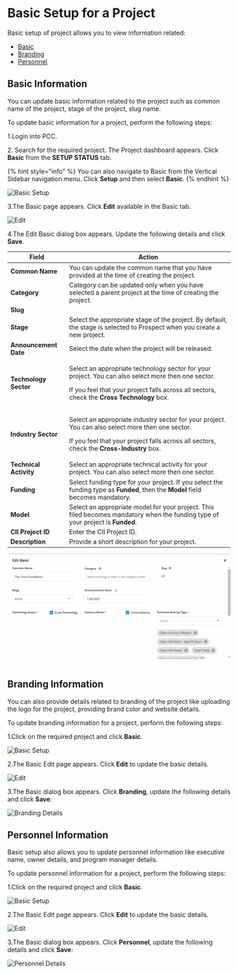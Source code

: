 # Basic Setup for a Project

Basic setup of project allows you to view information related:

* [Basic](https://docs.linuxfoundation.org/lfx/project-control-center-pre-release/setup-services-for-a-project/basic-setup-for-a-project#basic-information)
* [Branding](basic-setup-for-a-project.md#branding-information)
* [Personnel](basic-setup-for-a-project.md#personnel-information)

## Basic Information <a href="#basic-information" id="basic-information"></a>

You can update basic information related to the project such as common name of the project, stage of the project, slug name.

To update basic information for a project, perform the following steps:

1.Login into PCC.

2\. Search for the required project. The Project dashboard appears. Click **Basic** from the **SETUP STATUS** tab.

{% hint style="info" %}
You can also navigate to Basic from the Vertical Sidebar navigation menu. Click **Setup** and then select **Basic**.
{% endhint %}

![Basic Setup](https://files.gitbook.com/v0/b/gitbook-28427.appspot.com/o/assets%2F-MT\_pAMg4FUQlUpKbPvg%2F-MYVqEiK8ITkWCIS1MX-%2F-MYVqe\_\_FDB2g32OQ5Rc%2FBasic.png?alt=media\&token=ee821b5f-26d5-440a-9e0b-91aee5cb690e)

3.The Basic page appears. Click **Edit** available in the Basic tab.

![Edit](https://files.gitbook.com/v0/b/gitbook-28427.appspot.com/o/assets%2F-MT\_pAMg4FUQlUpKbPvg%2F-MgdZ3FEhytAoLgAUcth%2F-Mgd\_pSJ\_nnTofuo9eFN%2FEdit.png?alt=media\&token=0887c72b-e8a7-491d-917b-b7e4ed1df2b0)

4.The Edit Basic dialog box appears. Update the following details and click **Save**.

| **Field**              | **Action**                                                                                                                                                                                                                |
| ---------------------- | ------------------------------------------------------------------------------------------------------------------------------------------------------------------------------------------------------------------------- |
| **Common Name**        | You can update the common name that you have provided at the time of creating the project.                                                                                                                                |
| **Category**           | Category can be updated only when you have selected a parent project at the time of creating the project.                                                                                                                 |
| **Slug**               |                                                                                                                                                                                                                           |
| **Stage**              | Select the appropriate stage of the project. By default, the stage is selected to Prospect when you create a new project.                                                                                                 |
| **Announcement Date**  | Select the date when the project will be released.                                                                                                                                                                        |
| **Technology Sector**  | <p>Select an appropriate technology sector for your project. You can also select more then one sector.</p><p>If you feel that your project falls across all sectors, check the <strong>Cross Technology</strong> box.</p> |
| **Industry Sector**    | <p>Select an appropriate industry sector for your project. You can also select more then one sector.</p><p>If you feel that your project falls across all sectors, check the <strong>Cross-Industry</strong> box.</p>     |
| **Technical Activity** | Select an appropriate technical activity for your project. You can also select more then one sector.                                                                                                                      |
| **Funding**            | Select funding type for your project. If you select the funding type as **Funded**, then the **Model** field becomes mandatory.                                                                                           |
| **Model**              | Select an appropriate model for your project. This filed becomes mandatory when the funding type of your project is **Funded**.                                                                                           |
| **CII Project ID**     | Enter the CII Project ID.                                                                                                                                                                                                 |
| **Description**        | Provide a short description for your project.                                                                                                                                                                             |

![Edit Basic](../../.gitbook/assets/Edit-Basic.gif)

## Branding Information

You can also provide details related to branding of the project like uploading the logo for the project, providing brand color and website details.

To update branding information for a project, perform the following steps:

1.Click on the required project and click **Basic**.

![Basic Setup](https://files.gitbook.com/v0/b/gitbook-28427.appspot.com/o/assets%2F-MT\_pAMg4FUQlUpKbPvg%2F-MYVqEiK8ITkWCIS1MX-%2F-MYVqe\_\_FDB2g32OQ5Rc%2FBasic.png?alt=media\&token=ee821b5f-26d5-440a-9e0b-91aee5cb690e)

2.The Basic Edit page appears. Click **Edit** to update the basic details.

![Edit](https://gblobscdn.gitbook.com/assets%2F-MCG-Km6\_RcGyUVKsLIx%2F-MEHCY-wqnF4e-rkQmSt%2F-MEIOhpPgoOhKhQwm6Zx%2FBrand\_edit.png?alt=media\&token=77963ddb-0a73-4ec0-9276-89d95c4a52e6)

3.The Basic dialog box appears. Click **Branding**, update the following details and click **Save**:

![Branding Details](https://gblobscdn.gitbook.com/assets%2F-MCG-Km6\_RcGyUVKsLIx%2F-MEHCY-wqnF4e-rkQmSt%2F-MEIRfjJQ1bkaWL-G6PN%2FBrand\_Details.png?alt=media\&token=71b68a16-261d-4bcf-99f4-cd03b54bf2ed)

## Personnel Information <a href="#personnel-information" id="personnel-information"></a>

Basic setup also allows you to update personnel information like executive name, owner details, and program manager details.

To update personnel information for a project, perform the following steps:

1.Click on the required project and click **Basic**.

![Basic Setup](https://files.gitbook.com/v0/b/gitbook-28427.appspot.com/o/assets%2F-MT\_pAMg4FUQlUpKbPvg%2F-MYVqEiK8ITkWCIS1MX-%2F-MYVqe\_\_FDB2g32OQ5Rc%2FBasic.png?alt=media\&token=ee821b5f-26d5-440a-9e0b-91aee5cb690e)

2.The Basic Edit page appears. Click **Edit** to update the basic details.

![Edit](https://gblobscdn.gitbook.com/assets%2F-MCG-Km6\_RcGyUVKsLIx%2F-MEIS6pHfXwMvVAce590%2F-MEIT6lLvLipNpigYwtE%2FB1.png?alt=media\&token=62b41b4d-e867-48d8-b5d8-55d3e7cfd186)

3.The Basic dialog box appears. Click **Personnel**, update the following details and click **Save**:

![Personnel Details](https://gblobscdn.gitbook.com/assets%2F-MCG-Km6\_RcGyUVKsLIx%2F-MEIS6pHfXwMvVAce590%2F-MEIUCgEqo94OkxQi1gx%2FPersonnel.png?alt=media\&token=e5a110bb-01a6-4fa1-8c4a-fe64f16c25f2)
